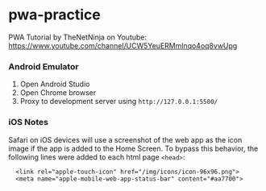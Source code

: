 # pwa-practice
PWA Tutorial by TheNetNinja on Youtube: https://www.youtube.com/channel/UCW5YeuERMmlnqo4oq8vwUpg

### **Android Emulator**
1. Open Android Studio
1. Open Chrome browser
1. Proxy to development server using `http://127.0.0.1:5500/`

### **iOS Notes**
Safari on iOS devices will use a screenshot of the web app as the icon image if the app is added to the Home Screen. To bypass this behavior, the following lines were added to each html page `<head>`:
```
  <link rel="apple-touch-icon" href="/img/icons/icon-96x96.png">
  <meta name="apple-mobile-web-app-status-bar" content="#aa7700">  
```